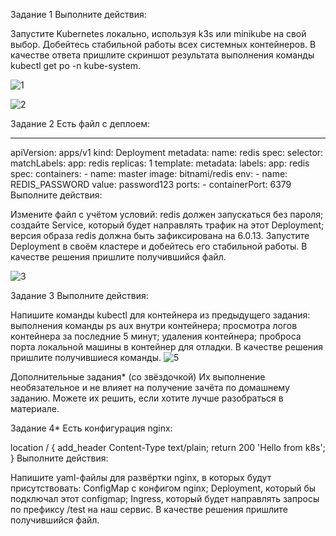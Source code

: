 Задание 1
Выполните действия:

Запустите Kubernetes локально, используя k3s или minikube на свой выбор.
Добейтесь стабильной работы всех системных контейнеров.
В качестве ответа пришлите скриншот результата выполнения команды kubectl get po -n kube-system.

![1](https://user-images.githubusercontent.com/122460278/213149648-6db9b09f-c728-4f06-8db1-a97767a4fdc0.png)

![2](https://user-images.githubusercontent.com/122460278/213149657-5cea02fa-b26a-4f5a-b46d-2d60b02f9867.png)


Задание 2
Есть файл с деплоем:

---
apiVersion: apps/v1
kind: Deployment
metadata:
  name: redis
spec:
  selector:
    matchLabels:
      app: redis
  replicas: 1
  template:
    metadata:
      labels:
        app: redis
    spec:
      containers:
      - name: master
        image: bitnami/redis
        env:
         - name: REDIS_PASSWORD
           value: password123
        ports:
        - containerPort: 6379
Выполните действия:

Измените файл с учётом условий:
redis должен запускаться без пароля;
создайте Service, который будет направлять трафик на этот Deployment;
версия образа redis должна быть зафиксирована на 6.0.13.
Запустите Deployment в своём кластере и добейтесь его стабильной работы.
В качестве решения пришлите получившийся файл.

![3](https://user-images.githubusercontent.com/122460278/213149705-1766e3cb-29c9-4f70-8e8f-62eef01ca20c.png)


Задание 3
Выполните действия:

Напишите команды kubectl для контейнера из предыдущего задания:
выполнения команды ps aux внутри контейнера;
просмотра логов контейнера за последние 5 минут;
удаления контейнера;
проброса порта локальной машины в контейнер для отладки.
В качестве решения пришлите получившиеся команды.
![5](https://user-images.githubusercontent.com/122460278/213149994-1ddb6b14-6de1-45f2-a6a6-1fde2d27a7f3.png)




Дополнительные задания* (со звёздочкой)
Их выполнение необязательное и не влияет на получение зачёта по домашнему заданию. Можете их решить, если хотите лучше разобраться в материале.

Задание 4*
Есть конфигурация nginx:

location / {
    add_header Content-Type text/plain;
    return 200 'Hello from k8s';
}
Выполните действия:

Напишите yaml-файлы для развёртки nginx, в которых будут присутствовать:
ConfigMap с конфигом nginx;
Deployment, который бы подключал этот configmap;
Ingress, который будет направлять запросы по префиксу /test на наш сервис.
В качестве решения пришлите получившийся файл.
